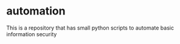 # automation
This is a repository that has small python scripts to automate basic information security 
